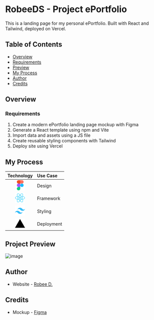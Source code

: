 # RobeeDS - Project ePortfolio

This is a landing page for my personal ePortfolio. Built with React and Tailwind, deployed on Vercel.

## Table of Contents
- [Overview](#overview)
- [Requirements](#requirements)
- [Preview](#project-preview)
- [My Process](#my-process)
- [Author](#author)
- [Credits](#credits)

## Overview

### Requirements
1. Create a modern ePortfolio landing page mockup with Figma
2. Generate a React template using npm and Vite
3. Import data and assets using a JS file
4. Create reusable styling components with Tailwind
5. Deploy site using Vercel

## My Process

| Technology | Use Case |
| :---: | :--- |
| <img src="https://github.com/devicons/devicon/blob/master/icons/figma/figma-original.svg" alt="Figma" height="32" width="32"/> | Design |
| <img src="https://github.com/devicons/devicon/blob/master/icons/react/react-original.svg" alt="React" height="32" width="32"/> | Framework |
| <img src="https://github.com/devicons/devicon/blob/master/icons/tailwindcss/tailwindcss-original.svg" alt="Tailwind" height="32" width="32"/> | Styling |
| <img src="https://github.com/devicons/devicon/blob/master/icons/vercel/vercel-original.svg" alt="Vercel" height="32" width="32"/> | Deployment |

## Project Preview
<img width="1512" alt="image" src="https://github.com/robeeds/robeeds.tech/assets/71895118/8b550ef1-a215-4b56-9c5f-a21a477c0471">

## Author

- Website - [Robee D.](https://www.robeeds.tech)

## Credits

- Mockup - [Figma](https://www.figma.com/file/kQ6Ngmxl7aHNKpVo6RV26O/portfolio_modern_app?type=design&node-id=0%3A1&mode=design&t=EUVMQuAhQUEh5wPm-1)

